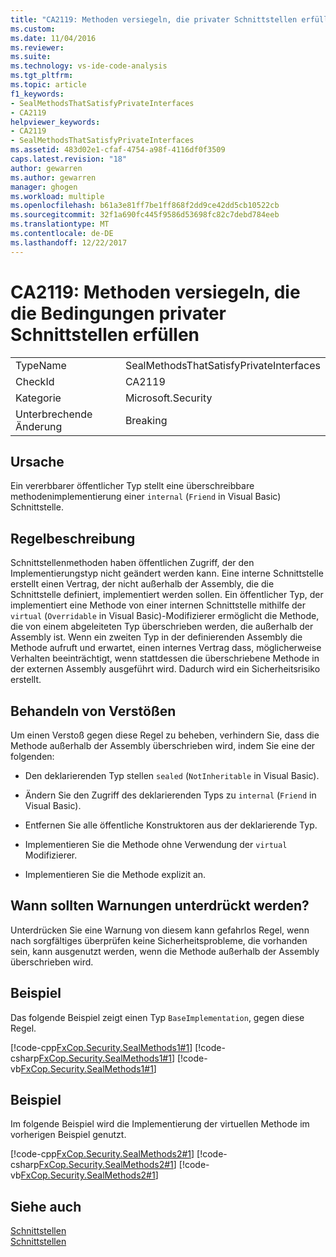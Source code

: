 ```yaml
---
title: "CA2119: Methoden versiegeln, die privater Schnittstellen erfüllen | Microsoft Docs"
ms.custom: 
ms.date: 11/04/2016
ms.reviewer: 
ms.suite: 
ms.technology: vs-ide-code-analysis
ms.tgt_pltfrm: 
ms.topic: article
f1_keywords:
- SealMethodsThatSatisfyPrivateInterfaces
- CA2119
helpviewer_keywords:
- CA2119
- SealMethodsThatSatisfyPrivateInterfaces
ms.assetid: 483d02e1-cfaf-4754-a98f-4116df0f3509
caps.latest.revision: "18"
author: gewarren
ms.author: gewarren
manager: ghogen
ms.workload: multiple
ms.openlocfilehash: b61a3e81ff7be1ff868f2dd9ce42dd5cb10522cb
ms.sourcegitcommit: 32f1a690fc445f9586d53698fc82c7debd784eeb
ms.translationtype: MT
ms.contentlocale: de-DE
ms.lasthandoff: 12/22/2017
---
```

# <a name="ca2119-seal-methods-that-satisfy-private-interfaces"></a>CA2119: Methoden versiegeln, die die Bedingungen privater Schnittstellen erfüllen
|||  
|-|-|  
|TypeName|SealMethodsThatSatisfyPrivateInterfaces|  
|CheckId|CA2119|  
|Kategorie|Microsoft.Security|  
|Unterbrechende Änderung|Breaking|  
  
## <a name="cause"></a>Ursache  
 Ein vererbbarer öffentlicher Typ stellt eine überschreibbare methodenimplementierung einer `internal` (`Friend` in Visual Basic) Schnittstelle.  
  
## <a name="rule-description"></a>Regelbeschreibung  
 Schnittstellenmethoden haben öffentlichen Zugriff, der den Implementierungstyp nicht geändert werden kann. Eine interne Schnittstelle erstellt einen Vertrag, der nicht außerhalb der Assembly, die die Schnittstelle definiert, implementiert werden sollen. Ein öffentlicher Typ, der implementiert eine Methode von einer internen Schnittstelle mithilfe der `virtual` (`Overridable` in Visual Basic)-Modifizierer ermöglicht die Methode, die von einem abgeleiteten Typ überschrieben werden, die außerhalb der Assembly ist. Wenn ein zweiten Typ in der definierenden Assembly die Methode aufruft und erwartet, einen internes Vertrag dass, möglicherweise Verhalten beeinträchtigt, wenn stattdessen die überschriebene Methode in der externen Assembly ausgeführt wird. Dadurch wird ein Sicherheitsrisiko erstellt.  
  
## <a name="how-to-fix-violations"></a>Behandeln von Verstößen  
 Um einen Verstoß gegen diese Regel zu beheben, verhindern Sie, dass die Methode außerhalb der Assembly überschrieben wird, indem Sie eine der folgenden:  
  
-   Den deklarierenden Typ stellen `sealed` (`NotInheritable` in Visual Basic).  
  
-   Ändern Sie den Zugriff des deklarierenden Typs zu `internal` (`Friend` in Visual Basic).  
  
-   Entfernen Sie alle öffentliche Konstruktoren aus der deklarierende Typ.  
  
-   Implementieren Sie die Methode ohne Verwendung der `virtual` Modifizierer.  
  
-   Implementieren Sie die Methode explizit an.  
  
## <a name="when-to-suppress-warnings"></a>Wann sollten Warnungen unterdrückt werden?  
 Unterdrücken Sie eine Warnung von diesem kann gefahrlos Regel, wenn nach sorgfältiges überprüfen keine Sicherheitsprobleme, die vorhanden sein, kann ausgenutzt werden, wenn die Methode außerhalb der Assembly überschrieben wird.  
  
## <a name="example"></a>Beispiel  
 Das folgende Beispiel zeigt einen Typ `BaseImplementation`, gegen diese Regel.  
  
 [!code-cpp[FxCop.Security.SealMethods1#1](../code-quality/codesnippet/CPP/ca2119-seal-methods-that-satisfy-private-interfaces_1.cpp)]
 [!code-csharp[FxCop.Security.SealMethods1#1](../code-quality/codesnippet/CSharp/ca2119-seal-methods-that-satisfy-private-interfaces_1.cs)]
 [!code-vb[FxCop.Security.SealMethods1#1](../code-quality/codesnippet/VisualBasic/ca2119-seal-methods-that-satisfy-private-interfaces_1.vb)]  
  
## <a name="example"></a>Beispiel  
 Im folgende Beispiel wird die Implementierung der virtuellen Methode im vorherigen Beispiel genutzt.  
  
 [!code-cpp[FxCop.Security.SealMethods2#1](../code-quality/codesnippet/CPP/ca2119-seal-methods-that-satisfy-private-interfaces_2.cpp)]
 [!code-csharp[FxCop.Security.SealMethods2#1](../code-quality/codesnippet/CSharp/ca2119-seal-methods-that-satisfy-private-interfaces_2.cs)]
 [!code-vb[FxCop.Security.SealMethods2#1](../code-quality/codesnippet/VisualBasic/ca2119-seal-methods-that-satisfy-private-interfaces_2.vb)]  
  
## <a name="see-also"></a>Siehe auch  
 [Schnittstellen](/dotnet/csharp/programming-guide/interfaces/index)   
 [Schnittstellen](/dotnet/visual-basic/programming-guide/language-features/interfaces/index)